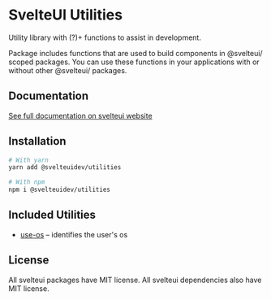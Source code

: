 # SvelteUI Utilities

Utility library with (?)+ functions to assist in development.

Package includes functions that are used to build components in @svelteui/ scoped packages.
You can use these functions in your applications with or without other @svelteui/ packages.

## Documentation

[See full documentation on svelteui website](https://svelteui-docs.vercel.app/)

## Installation

```sh
# With yarn
yarn add @svelteuidev/utilities

# With npm
npm i @svelteuidev/utilities
```

## Included Utilities

- [use-os](https://svelteui-docs.vercel.app/utilities/use-os) – identifies the user's os

## License

All svelteui packages have MIT license. All svelteui dependencies also have MIT license.
